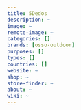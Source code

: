 ```yaml
---
title: 5Dedos
description: ~
image: ~
remote-image: ~
categories: []
brands: [osso-outdoor]
purposes: []
types: []
countries: []
website: ~
shop: ~
store-finder: ~
about: ~
wiki: ~
---
```

